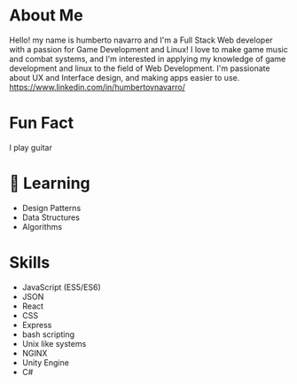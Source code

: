 
# About Me
Hello! my name is humberto navarro and I'm a Full Stack Web developer with a passion for Game Development and Linux!
I love to make game music and  combat systems, and I'm interested in applying my knowledge of game development and linux to the field of
Web Development. I'm passionate about UX and Interface design, and making apps easier to use.
https://www.linkedin.com/in/humbertovnavarro/

# Fun Fact
I play guitar

# 🌱 Learning
* Design Patterns
* Data Structures
* Algorithms

# Skills
* JavaScript (ES5/ES6)
* JSON
* React
* CSS
* Express
* bash scripting
* Unix like systems
* NGINX
* Unity Engine
* C#
